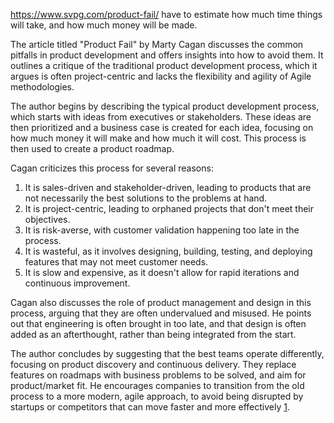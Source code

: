 https://www.svpg.com/product-fail/
have to estimate how much time things will take, and how much money will be made.

The article titled "Product Fail" by Marty Cagan discusses the common pitfalls in product development and offers insights into how to avoid them. It outlines a critique of the traditional product development process, which it argues is often project-centric and lacks the flexibility and agility of Agile methodologies.

The author begins by describing the typical product development process, which starts with ideas from executives or stakeholders. These ideas are then prioritized and a business case is created for each idea, focusing on how much money it will make and how much it will cost. This process is then used to create a product roadmap.

Cagan criticizes this process for several reasons:

1. It is sales-driven and stakeholder-driven, leading to products that are not necessarily the best solutions to the problems at hand.
2. It is project-centric, leading to orphaned projects that don't meet their objectives.
3. It is risk-averse, with customer validation happening too late in the process.
4. It is wasteful, as it involves designing, building, testing, and deploying features that may not meet customer needs.
5. It is slow and expensive, as it doesn't allow for rapid iterations and continuous improvement.

Cagan also discusses the role of product management and design in this process, arguing that they are often undervalued and misused. He points out that engineering is often brought in too late, and that design is often added as an afterthought, rather than being integrated from the start.

The author concludes by suggesting that the best teams operate differently, focusing on product discovery and continuous delivery. They replace features on roadmaps with business problems to be solved, and aim for product/market fit. He encourages companies to transition from the old process to a more modern, agile approach, to avoid being disrupted by startups or competitors that can move faster and more effectively [1](https://www.svpg.com/product-fail/).